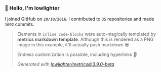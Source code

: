 ### 👋 Hello, I'm lowlighter

I joined GitHub on `20/10/2016`.
I contributed to `35` repositories and made `1692` commits.

> Elements in `inline code-blocks` were auto-magically templated by **metrics markdown template**.
> Although this is rendered as a PNG image in this example, it'll actually push markdown 😎
>
> Endless customization is possible, including hyperlinks 🎉!
>
> *Generated with [lowlighter/metrics@3.9.0-beta](https://github.com/lowlighter/metrics)*
